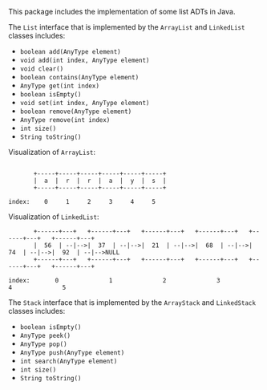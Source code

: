 This package includes the implementation of some list ADTs in Java.

The `List` interface that is implemented by the `ArrayList` and `LinkedList` classes includes:
- `boolean add(AnyType element)`
- `void add(int index, AnyType element)`
- `void clear()`
- `boolean contains(AnyType element)`
- `AnyType get(int index)`
- `boolean isEmpty()`
- `void set(int index, AnyType element)`
- `boolean remove(AnyType element)`
- `AnyType remove(int index)`
- `int size()`
- `String toString()`

Visualization of `ArrayList`:

```

       +-----+-----+-----+-----+-----+-----+
       |  a  |  r  |  r  |  a  |  y  |  s  |
       +-----+-----+-----+-----+-----+-----+

index:    0     1     2     3     4     5
```

Visualization of `LinkedList`:

```
       +------+---+   +------+---+   +------+---+   +------+---+   +------+---+   +------+---+
       |  56  | --|-->|  37  | --|-->|  21  | --|-->|  68  | --|-->|  74  | --|-->|  92  | --|-->NULL
       +------+---+   +------+---+   +------+---+   +------+---+   +------+---+   +------+---+

index:       0              1              2              3              4              5
```

The `Stack` interface that is implemented by the `ArrayStack` and `LinkedStack` classes includes:
- `boolean isEmpty()`
- `AnyType peek()`
- `AnyType pop()`
- `AnyType push(AnyType element)`
- `int search(AnyType element)`
- `int size()`
- `String toString()`